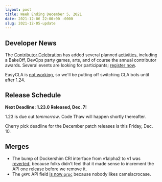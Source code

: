 ```yaml
---
layout: post
title: Week Ending December 5, 2021
date: 2021-12-06 22:00:00 -0000
slug: 2021-12-05-update
---
```


## Developer News

The [Contributor Celebration](https://www.kubernetes.dev/events/kcc2021/) has added several planned [activities](https://www.kubernetes.dev/events/kcc2021/activities/), including a BakeOff, DevOps party games, arts, and of course the annual contributor awards.  Several events are looking for participants; [register now](https://forms.gle/oAppmLDggEEGx5tz5).

EasyCLA is [not working](https://groups.google.com/g/kubernetes-dev/c/zdTYKb8VQgo), so we'll be putting off switching CLA bots until after 1.24.

## Release Schedule

**Next Deadline: 1.23.0 Released, Dec. 7!**

1.23 is due out *tommorrow*.  Code Thaw will happen shortly thereafter.

Cherry pick deadline for the December patch releases is this Friday, Dec. 10.


## Merges

* The bump of Dockershim CRI interface from v1alpha2 to v1 was [reverted](https://github.com/kubernetes/kubernetes/pull/106803), because folks didn't feel that it made sense to increment the API one release before we remove it.
* The `gRPC` API field [is now `grpc`](https://github.com/kubernetes/kubernetes/pull/106774) because nobody likes camelacrocase.
